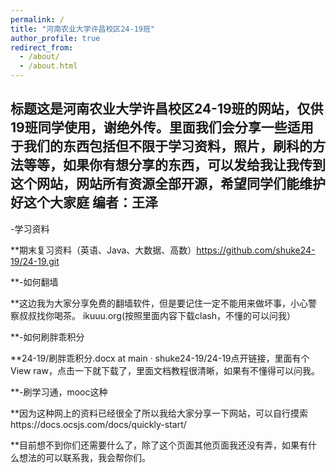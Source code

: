 ```yaml
---
permalink: /
title: "河南农业大学许昌校区24-19班"
author_profile: true
redirect_from: 
  - /about/
  - /about.html
---
```



## 标题**这是河南农业大学许昌校区24-19班的网站，仅供19班同学使用，谢绝外传。里面我们会分享一些适用于我们的东西包括但不限于学习资料，照片，刷科的方法等等，如果你有想分享的东西，可以发给我让我传到这个网站，网站所有资源全部开源，希望同学们能维护好这个大家庭** 编者：王泽
-学习资料

**期末复习资料（英语、Java、大数据、高数）https://github.com/shuke24-19/24-19.git

**-如何翻墙

**这边我为大家分享免费的翻墙软件，但是要记住一定不能用来做坏事，小心警察叔叔找你喝茶。 ikuuu.org(按照里面内容下载clash，不懂的可以问我）

**-如何刷胖乖积分

**24-19/刷胖乖积分.docx at main · shuke24-19/24-19点开链接，里面有个View raw，点击一下就下载了，里面文档教程很清晰，如果有不懂得可以问我。

**-刷学习通，mooc这种

**因为这种网上的资料已经很全了所以我给大家分享一下网站，可以自行摸索https://docs.ocsjs.com/docs/quickly-start/

**目前想不到你们还需要什么了，除了这个页面其他页面我还没有弄，如果有什么想法的可以联系我，我会帮你们。
